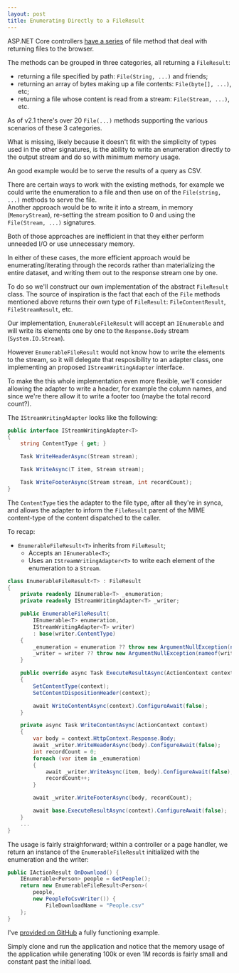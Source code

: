 ```yaml
---
layout: post
title: Enumerating Directly to a FileResult
---
```


ASP.NET Core controllers [have a series][file]
of file method that deal with returning files to the browser.

The methods can be grouped in three categories,
all returning a `FileResult`:

* returning a file specified by path: `File(String, ...)` and friends;
* returning an array of bytes making up a file contents:
  `File(byte[], ...)`, etc;
* returning a file whose content is read from a stream:
  `File(Stream, ...)`, etc.

As of v2.1 there's over 20 `File(...)` methods supporting the various scenarios
of these 3 categories.

What is missing, likely because it doesn't fit
with the simplicity of types used in the other signatures,
is the ability to write an enumeration
directly to the output stream and do so with minimum memory usage.

An good example would be to serve the results of a query
as CSV.

There are certain ways to work with the existing methods,
for example we could write the enumeration to a file
and then use on of the `File(string, ...)` methods
to serve the file.  
Another approach would be to write it into a stream, in
memory (`MemoryStream`), re-setting the stream position to 0
and using the `File(Stream, ...)` signatures.

Both of those approaches are inefficient in that they either
perform unneeded I/O or use unnecessary memory.

In either of these cases, the more efficient approach
would be enumerating/iterating through the records
rather than materializing the entire dataset,
and writing them out to the response stream
one by one.

To do so we'll construct our own implementation
of the abstract `FileResult` class. The source
of inspiration is the fact that each of the `File`
methods mentioned above returns their own
type of `FileResult`: `FileContentResult`,
`FileStreamResult`, etc.

Our implementation, `EnumerableFileResult` will accept an `IEnumerable`
and will write its elements one by one to the `Response.Body`
stream (`System.IO.Stream`).

However `EnumerableFileResult` would not know
how to write the elements to the stream, so it will
delegate that resposibility to an adapter class,
one implementing an proposed `IStreamWritingAdapter` interface.

To make the this whole implementation even more flexible,
we'll consider allowing the adapter to write a header,
for example the column names, and since we're there
allow it to write a footer too (maybe the total record count?).

The `IStreamWritingAdapter` looks like the following:

```csharp
public interface IStreamWritingAdapter<T>
{
    string ContentType { get; }

    Task WriteHeaderAsync(Stream stream);

    Task WriteAsync(T item, Stream stream);

    Task WriteFooterAsync(Stream stream, int recordCount);
}
```

The `ContentType` ties the adapter to the file type,
after all they're in synca, and allows the adapter
to inform the `FileResult` parent of the MIME content-type
of the content dispatched to the caller.

To recap:

* `EnumerableFileResult<T>` inherits from `FileResult`;
  * Accepts an `IEnumerable<T>`;
  * Uses an `IStreamWritingAdapter<T>` to write each
    element of the enumeration to a `Stream`.

```csharp
class EnumerableFileResult<T> : FileResult
{
    private readonly IEnumerable<T> _enumeration;
    private readonly IStreamWritingAdapter<T> _writer;

    public EnumerableFileResult(
        IEnumerable<T> enumeration,
        IStreamWritingAdapter<T> writer)
        : base(writer.ContentType)
    {
        _enumeration = enumeration ?? throw new ArgumentNullException(nameof(enumeration));
        _writer = writer ?? throw new ArgumentNullException(nameof(writer));
    }

    public override async Task ExecuteResultAsync(ActionContext context)
    {
        SetContentType(context);
        SetContentDispositionHeader(context);

        await WriteContentAsync(context).ConfigureAwait(false);
    }

    private async Task WriteContentAsync(ActionContext context)
    {
        var body = context.HttpContext.Response.Body;
        await _writer.WriteHeaderAsync(body).ConfigureAwait(false);
        int recordCount = 0;
        foreach (var item in _enumeration)
        {
            await _writer.WriteAsync(item, body).ConfigureAwait(false);
            recordCount++;
        }

        await _writer.WriteFooterAsync(body, recordCount);

        await base.ExecuteResultAsync(context).ConfigureAwait(false);
    }
    ...
}
```

The usage is fairly straighforward; within a controller
or a page handler, we return an instance of the
`EnumerableFileResult` initialized with the enumeration
and the writer:

```csharp
public IActionResult OnDownload() {
    IEnumerable<Person> people = GetPeople();
    return new EnumerableFileResult<Person>(
        people,
        new PeopleToCsvWriter()) {
            FileDownloadName = "People.csv"
    };
}
```

I've [provided on GitHub][gh] a fully functioning example.

Simply clone and run the application and notice
that the memory usage of the application while
generating 100k or even 1M records is fairly
small and constant past the initial load.


[file]: https://docs.microsoft.com/en-us/dotnet/api/microsoft.aspnetcore.mvc.controllerbase.file?view=aspnetcore-2.1
[inspiration]: https://stackoverflow.com/a/22834363
[fileresult]: https://docs.microsoft.com/en-us/dotnet/api/microsoft.aspnetcore.mvc.fileresult?view=aspnetcore-2.1
[gh]: https://github.com/philipmat/EnumerableStreamFileResult
